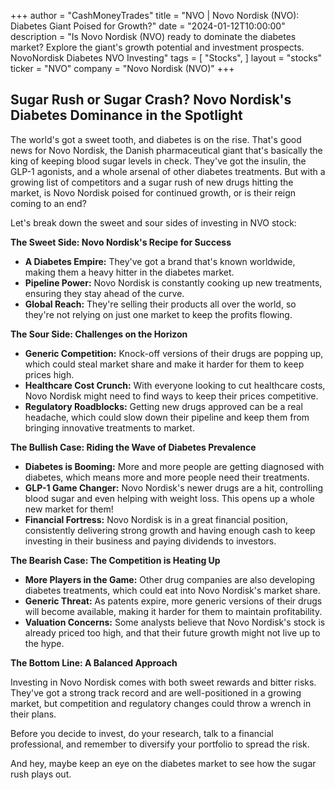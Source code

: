 +++
author = "CashMoneyTrades"
title = "NVO |  Novo Nordisk (NVO): Diabetes Giant Poised for Growth?"
date = "2024-01-12T10:00:00"
description = "Is Novo Nordisk (NVO) ready to dominate the diabetes market? Explore the giant's growth potential and investment prospects. NovoNordisk Diabetes NVO Investing"
tags = [
"Stocks",
]
layout = "stocks"
ticker = "NVO"
company = "Novo Nordisk (NVO)"
+++
        


##  Sugar Rush or Sugar Crash? Novo Nordisk's Diabetes Dominance in the Spotlight

The world's got a sweet tooth, and diabetes is on the rise.  That's good news for Novo Nordisk, the Danish pharmaceutical giant that's basically the king of keeping blood sugar levels in check. They've got the insulin, the GLP-1 agonists, and a whole arsenal of other diabetes treatments. But with a growing list of competitors and a sugar rush of new drugs hitting the market, is Novo Nordisk poised for continued growth, or is their reign coming to an end? 

Let's break down the sweet and sour sides of investing in NVO stock:

**The Sweet Side: Novo Nordisk's Recipe for Success**

* **A Diabetes Empire:** They've got a brand that's known worldwide, making them a heavy hitter in the diabetes market.  
* **Pipeline Power:** Novo Nordisk is constantly cooking up new treatments, ensuring they stay ahead of the curve.  
* **Global Reach:**  They're selling their products all over the world, so they're not relying on just one market to keep the profits flowing.

**The Sour Side:  Challenges on the Horizon**

* **Generic Competition:**  Knock-off versions of their drugs are popping up, which could steal market share and make it harder for them to keep prices high.  
* **Healthcare Cost Crunch:**  With everyone looking to cut healthcare costs, Novo Nordisk might need to find ways to keep their prices competitive.
* **Regulatory Roadblocks:**  Getting new drugs approved can be a real headache, which could slow down their pipeline and keep them from bringing innovative treatments to market.

**The Bullish Case: Riding the Wave of Diabetes Prevalence**

* **Diabetes is Booming:**  More and more people are getting diagnosed with diabetes, which means more and more people need their treatments.  
* **GLP-1 Game Changer:**  Novo Nordisk's newer drugs are a hit, controlling blood sugar and even helping with weight loss. This opens up a whole new market for them! 
* **Financial Fortress:**  Novo Nordisk is in a great financial position, consistently delivering strong growth and having enough cash to keep investing in their business and paying dividends to investors.  

**The Bearish Case:  The Competition is Heating Up**

* **More Players in the Game:**  Other drug companies are also developing diabetes treatments, which could eat into Novo Nordisk's market share.  
* **Generic Threat:**  As patents expire, more generic versions of their drugs will become available, making it harder for them to maintain profitability.
* **Valuation Concerns:**  Some analysts believe that Novo Nordisk's stock is already priced too high, and that their future growth might not live up to the hype. 

**The Bottom Line:  A Balanced Approach**

Investing in Novo Nordisk comes with both sweet rewards and bitter risks.  They've got a strong track record and are well-positioned in a growing market, but competition and regulatory changes could throw a wrench in their plans.  

Before you decide to invest, do your research, talk to a financial professional, and remember to diversify your portfolio to spread the risk.  

And hey, maybe keep an eye on the diabetes market to see how the sugar rush plays out. 

        